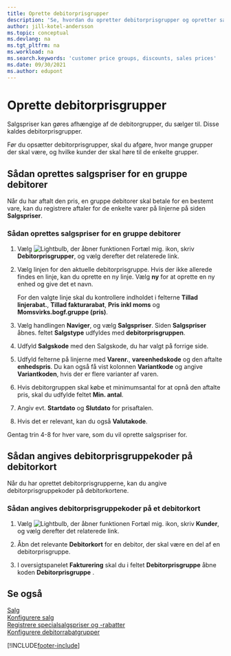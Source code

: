 ```yaml
---
title: Oprette debitorprisgrupper
description: 'Se, hvordan du opretter debitorprisgrupper og opretter salgspriser for disse grupper.'
author: jill-kotel-andersson
ms.topic: conceptual
ms.devlang: na
ms.tgt_pltfrm: na
ms.workload: na
ms.search.keywords: 'customer price groups, discounts, sales prices'
ms.date: 09/30/2021
ms.author: edupont
---
```


# <a name="set-up-customer-price-groups"></a>Oprette debitorprisgrupper
  
Salgspriser kan gøres afhængige af de debitorgrupper, du sælger til. Disse kaldes debitorprisgrupper.

Før du opsætter debitorprisgrupper, skal du afgøre, hvor mange grupper der skal være, og hvilke kunder der skal høre til de enkelte grupper.  

## <a name="how-to-create-sales-prices-for-a-group-of-customers"></a>Sådan oprettes salgspriser for en gruppe debitorer

Når du har aftalt den pris, en gruppe debitorer skal betale for en bestemt vare, kan du registrere aftaler for de enkelte varer på linjerne på siden **Salgspriser**.

### <a name="to-create-sales-prices-for-a-group-of-customers"></a>Sådan oprettes salgspriser for en gruppe debitorer

1. Vælg ![Lightbulb, der åbner funktionen Fortæl mig.](media/ui-search/search_small.png "Fortæl mig, hvad du vil foretage dig") ikon, skriv **Debitorprisgrupper**, og vælg derefter det relaterede link.  

2. Vælg linjen for den aktuelle debitorprisgruppe. Hvis der ikke allerede findes en linje, kan du oprette en ny linje. Vælg **ny** for at oprette en ny enhed og give det et navn.  
    
    For den valgte linje skal du kontrollere indholdet i felterne **Tillad linjerabat.**, **Tillad fakturarabat**, **Pris inkl moms** og **Momsvirks.bogf.gruppe (pris)**. 
  
3. Vælg handlingen **Naviger**, og vælg **Salgspriser**. Siden **Salgspriser** åbnes. feltet **Salgstype** udfyldes med **debitorprisgruppen**.  
  
4. Udfyld **Salgskode** med den Salgskode, du har valgt på forrige side.  
  
5. Udfyld felterne på linjerne med **Varenr.**, **vareenhedskode** og den aftalte **enhedspris**. Du kan også få vist kolonnen **Variantkode** og angive **Variantkoden**, hvis der er flere varianter af varen.  
  
6. Hvis debitorgruppen skal købe et minimumsantal for at opnå den aftalte pris, skal du udfylde feltet **Min. antal**.  

7. Angiv evt. **Startdato** og **Slutdato** for prisaftalen.  
  
8. Hvis det er relevant, kan du også **Valutakode**.

Gentag trin 4-8 for hver vare, som du vil oprette salgspriser for.

## <a name="how-to-enter-customer-price-group-codes-on-customer-cards"></a>Sådan angives debitorprisgruppekoder på debitorkort

Når du har oprettet debitorprisgrupperne, kan du angive debitorprisgruppekoder på debitorkortene.

### <a name="to-enter-customer-price-group-codes-on-a-customer-card"></a>Sådan angives debitorprisgruppekoder på et debitorkort

1. Vælg ![Lightbulb, der åbner funktionen Fortæl mig.](media/ui-search/search_small.png "Fortæl mig, hvad du vil foretage dig") ikon, skriv **Kunder**, og vælg derefter det relaterede link.  

2. Åbn det relevante **Debitorkort** for en debitor, der skal være en del af en debitorprisgruppe.  

3. I oversigtspanelet **Fakturering** skal du i feltet **Debitorprisgruppe** åbne koden **Debitorprisgruppe** .  


## <a name="see-also"></a>Se også

[Salg](sales-manage-sales.md)  
[Konfigurere salg](sales-setup-sales.md)  
[Registrere specialsalgspriser og -rabatter](sales-how-record-sales-price-discount-payment-agreements.md)  
[Konfigurere debitorrabatgrupper](sales-how-to-set-up-customer-discount-groups.md)  

[!INCLUDE[footer-include](includes/footer-banner.md)]

